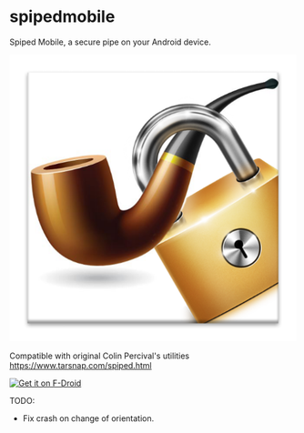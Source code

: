 spipedmobile
=======

Spiped Mobile, a secure pipe on your Android device.

![Image](android_studio_app/Spiped/app/src/main/web_hi_res_512.png?raw=true)

Compatible with original Colin Percival's utilities
<https://www.tarsnap.com/spiped.html>

[![Get it on F-Droid](https://f-droid.org/wiki/images/0/06/F-Droid-button_get-it-on.png)](https://f-droid.org/repository/browse/?fdid=com.howeyc.spiped)

TODO:

* Fix crash on change of orientation.
